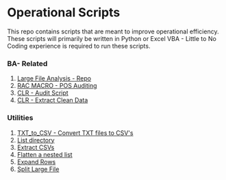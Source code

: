 # Operational Scripts

This repo contains scripts that are meant to improve operational efficiency. 
These scripts will primarily be written in Python or Excel VBA - Little to No Coding experience is required to run these scripts. 

### BA- Related
1. [Large File Analysis - Repo](https://github.com/AGWeb18/Operational-Processing-Scripts/tree/master/BA/Large%20File%20Analysis)
2. [RAC MACRO - POS Auditing](https://github.com/AGWeb18/Operational-Processing-Scripts/tree/master/BA/RAC)
3. [CLR - Audit Script](https://github.com/AGWeb18/Operational-Processing-Scripts/tree/master/BA/CLR%20Audit)
4. [CLR - Extract Clean Data](https://github.com/AGWeb18/Operational-Processing-Scripts/tree/update_links/BA/extract_clean_rows)


### Utilities
1. [TXT_to_CSV - Convert TXT files to CSV's](https://github.com/AGWeb18/Operational-Processing-Scripts/tree/master/Utilities/Txt_to_csv)
2. [List directory](https://github.com/AGWeb18/Operational-Processing-Scripts/tree/master/Utilities/List%20Directory)
3. [Extract CSVs](https://github.com/AGWeb18/Operational-Processing-Scripts/tree/master/Utilities/Extract/)
4. [Flatten a nested list](https://github.com/AGWeb18/Operational-Processing-Scripts/tree/master/Utilities/flatten_nested)
5. [Expand Rows](https://github.com/AGWeb18/Operational-Processing-Scripts/tree/master/Utilities/expand_rows)
6. [Split Large File](https://github.com/AGWeb18/Operational-Processing-Scripts/tree/master/Utilities/split_large_file)
